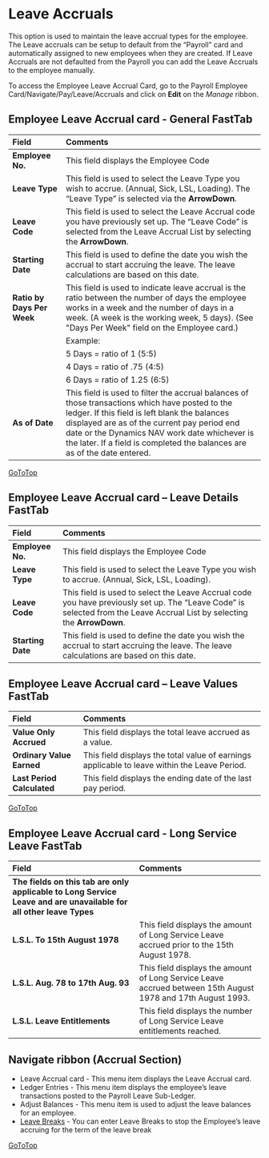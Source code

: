 # Leave Accruals

This option is used to maintain the leave accrual types for the employee.  The Leave accruals can be setup to default from the “Payroll” card and automatically assigned to new employees when they are created.  If Leave Accruals are not defaulted from the Payroll you can add the Leave Accruals to the employee manually.

To access the Employee Leave Accrual Card, go to the Payroll Employee Card/Navigate/Pay/Leave/Accruals and click on **Edit** on the *Manage* ribbon.
 
## Employee Leave Accrual card - General FastTab

 |Field|Comments|
 | :--- | :--- |
 |**Employee No.**|This field displays the Employee Code|
 |**Leave Type**|This field is used to select the Leave Type you wish to accrue.  (Annual, Sick, LSL, Loading).  The “Leave Type” is selected via the **ArrowDown**.|
 |**Leave Code**|This field is used to select the Leave Accrual code you have previously set up. The “Leave Code” is selected from the Leave Accrual List by selecting the **ArrowDown**.|
 |**Starting Date**|This field is used to define the date you wish the accrual to start accruing the leave.  The leave calculations are based on this date.|
 |**Ratio by Days Per Week**|This field is used to indicate leave accrual is the ratio between the number of days the employee works in a week and the number of days in a week. (A week is the working week, 5 days). (See "Days Per Week" field on the Employee card.)|
 ||Example:|
 ||            5 Days = ratio of 1 (5:5)|
 ||            4 Days = ratio of .75 (4:5)|
 ||            6 Days = ratio of 1.25 (6:5)|
 |**As of Date**|This field is used to filter the accrual balances of those transactions which have posted to the ledger. If this field is left blank the balances displayed are as of the current pay period end date or the Dynamics NAV work date whichever is the later. If a field is completed the balances are as of the date entered.|

[GoToTop](#leave-accruals)

## Employee Leave Accrual card – Leave Details FastTab

 |Field|Comments|
 | :--- | :--- |
 |**Employee No.**|This field displays the Employee Code|
 |**Leave Type**|This field is used to select the Leave Type you wish to accrue.  (Annual, Sick, LSL, Loading).|
 |**Leave Code**|This field is used to select the Leave Accrual code you have previously set up.  The “Leave Code” is selected from the Leave Accrual List by selecting the **ArrowDown**.|
 |**Starting Date**|This field is used to define the date you wish the accrual to start accruing the leave.  The leave calculations are based on this date.|
 

## Employee Leave Accrual card – Leave Values FastTab

|Field|Comments|
| :--- | :--- |
|**Value Only Accrued**|This field displays the total leave accrued as a value. |
|**Ordinary Value Earned**|This field displays the total value of earnings applicable to leave within the Leave Period.|
|**Last Period Calculated**|This field displays the ending date of the last pay period.|

[GoToTop](#leave-accruals)

 
## Employee Leave Accrual card - Long Service Leave FastTab

 |Field|Comments|
 | :--- | :--- |
 |**The fields on this tab are only applicable to Long Service Leave and are unavailable for all other leave Types**||
 |**L.S.L. To 15th August 1978**|This field displays the amount of Long Service Leave accrued prior to the 15th August 1978.|
 |**L.S.L. Aug. 78 to 17th Aug. 93**|This field displays the amount of Long Service Leave accrued between 15th August 1978 and 17th August 1993.|
 |**L.S.L. Leave Entitlements**|This field displays the number of Long Service Leave entitlements reached.|
 
 

## Navigate ribbon (Accrual Section)

* Leave Accrual card - This menu item displays the Leave Accrual card.
* Ledger Entries - This menu item displays the employee’s leave transactions posted to the Payroll Leave Sub-Ledger.
* Adjust Balances - This menu item is used to adjust the leave balances for an employee.
* [Leave Breaks](au-payroll-create-payroll-employee-leave-breaks.md) - You can enter Leave Breaks to stop the Employee’s leave accruing for the term of the leave break

[GoToTop](#leave-accruals)

